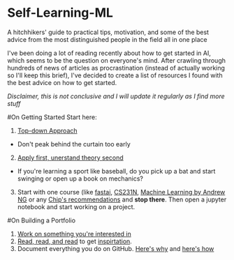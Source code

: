 # Self-Learning-ML
A hitchhikers' guide to practical tips, motivation, and some of the best advice from the most distinguished people in the field all in one place

I've been doing a lot of reading recently about how to get started in AI, which seems to be the question on everyone's mind. After crawling through hundreds of news of articles as procrastination (instead of actually working so I'll keep this brief), I've decided to create a list of resources I found with the best advice on how to get started. 

*Disclaimer, this is not conclusive and I will update it regularly as I find more stuff*

#On Getting Started
Start here:
1. [Top-down Approach](https://hackernoon.com/how-not-to-do-fast-ai-or-any-ml-mooc-3d34a7e0ab8c)
- Don't peak behind the curtain too early
2. [Apply first, unerstand theory second](https://twitter.com/EmilWallner/status/1184723559899418625)
- If you're learning a sport like baseball, do you pick up a bat and start swinging or open up a book on mechanics?
3. Start with one course (like [fastai](https://course.fast.ai/), [CS231N](http://cs231n.stanford.edu/), [Machine Learning by Andrew NG](https://www.coursera.org/courses?query=machine%20learning%20andrew%20ng) or any [Chip's recommendations](https://huyenchip.com/2019/08/05/free-online-machine-learning-curriculum.html)  and **stop there**. Then open a jupyter notebook and start working on a project.

#On Building a Portfolio
1. [Work on something you're interested in](https://towardsdatascience.com/the-cold-start-problem-how-to-build-your-machine-learning-portfolio-6718b4ae83e9)
2. [Read, read, and read](https://github.com/rushter/data-science-blogs) to get [inspirtation](https://austinkleon.com/steal/).
3. Document everything you do on GitHub. [Here's why](https://huyenchip.com/2018/10/08/career-advice-recent-cs-graduates.html) and [here's how](https://www.reddit.com/r/learnprogramming/comments/7r3gd4/how_to_efficiently_build_a_portfolio_on_github/)
